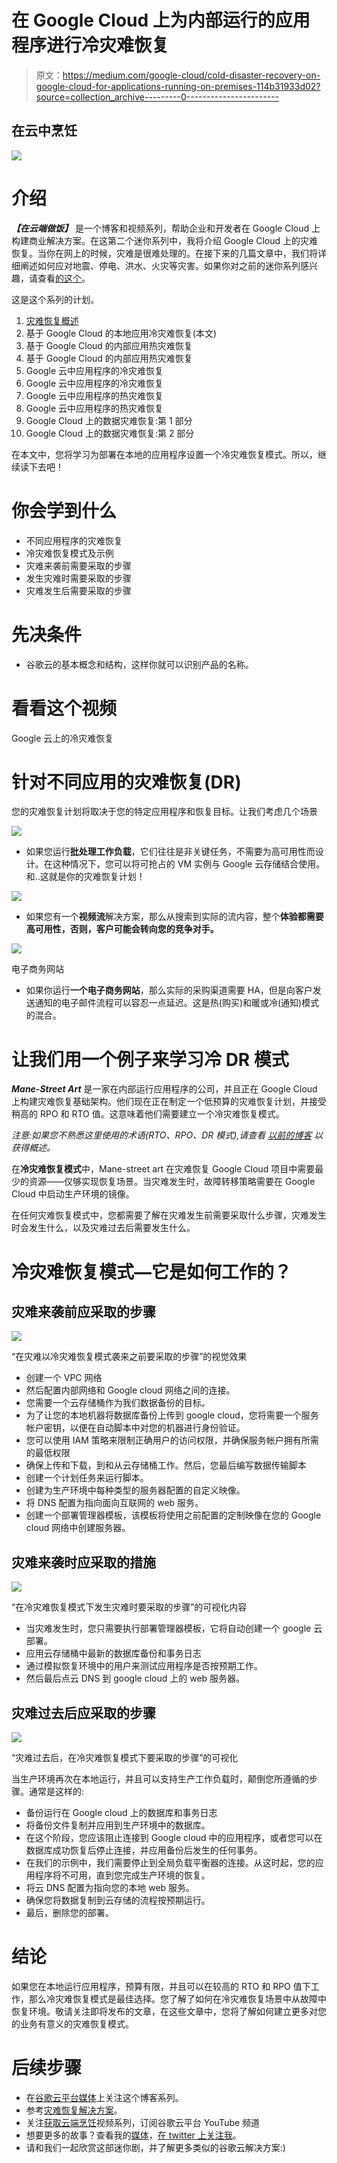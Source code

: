 # 在 Google Cloud 上为内部运行的应用程序进行冷灾难恢复

> 原文：<https://medium.com/google-cloud/cold-disaster-recovery-on-google-cloud-for-applications-running-on-premises-114b31933d02?source=collection_archive---------0----------------------->

## 在云中烹饪

![](img/dfa772838ed14a2206dc51dbc1418dea.png)

# 介绍

***【在云端做饭】*** 是一个博客和视频系列，帮助企业和开发者在 Google Cloud 上构建商业解决方案。在这第二个迷你系列中，我将介绍 Google Cloud 上的灾难恢复。当你在网上的时候，灾难是很难处理的。在接下来的几篇文章中，我们将详细阐述如何应对地震、停电、洪水、火灾等灾害。如果你对之前的迷你系列感兴趣，请查看[的这个](/google-cloud/hosting-web-applications-on-google-cloud-an-overview-46f5605eb3a6)。

这是这个系列的计划。

1.  [灾难恢复概述](/google-cloud/hosting-web-applications-on-google-cloud-an-overview-87d0962931a3)
2.  基于 Google Cloud 的本地应用冷灾难恢复(本文)
3.  基于 Google Cloud 的内部应用热灾难恢复
4.  基于 Google Cloud 的内部应用热灾难恢复
5.  Google 云中应用程序的冷灾难恢复
6.  Google 云中应用程序的冷灾难恢复
7.  Google 云中应用程序的热灾难恢复
8.  Google 云中应用程序的热灾难恢复
9.  Google Cloud 上的数据灾难恢复:第 1 部分
10.  Google Cloud 上的数据灾难恢复:第 2 部分

在本文中，您将学习为部署在本地的应用程序设置一个冷灾难恢复模式。所以，继续读下去吧！

# 你会学到什么

*   不同应用程序的灾难恢复
*   冷灾难恢复模式及示例
*   灾难来袭前需要采取的步骤
*   发生灾难时需要采取的步骤
*   灾难发生后需要采取的步骤

# 先决条件

*   谷歌云的基本概念和结构，这样你就可以识别产品的名称。

# 看看这个视频

Google 云上的冷灾难恢复

# 针对不同应用的灾难恢复(DR)

您的灾难恢复计划将取决于您的特定应用程序和恢复目标。让我们考虑几个场景

![](img/bb9916d0536cd9f77645318202664447.png)

*   如果您运行**批处理工作负载**，它们往往是非关键任务，不需要为高可用性而设计。在这种情况下，您可以将可抢占的 VM 实例与 Google 云存储结合使用。和..这就是你的灾难恢复计划！

![](img/42f4ef05db7c25b9ca7ddc8693b474b3.png)

*   如果您有一个**视频流**解决方案，那么从搜索到实际的流内容，整个**体验都需要高可用性，否则，客户可能会转向您的竞争对手。**

![](img/71cd0fbb6f764daa640b0d68cb18fa9b.png)

电子商务网站

*   如果你运行**一个电子商务网站**，那么实际的采购渠道需要 HA，但是向客户发送通知的电子邮件流程可以容忍一点延迟。这是热(购买)和暖或冷(通知)模式的混合。

# 让我们用一个例子来学习冷 DR 模式

***Mane-Street Art*** 是一家在内部运行应用程序的公司，并且正在 Google Cloud 上构建灾难恢复基础架构。他们现在正在制定一个低预算的灾难恢复计划，并接受稍高的 RPO 和 RTO 值。这意味着他们需要建立一个冷灾难恢复模式。

*注意:如果您不熟悉这里使用的术语(RTO、RPO、DR 模式),请查看* [*以前的博客*](/google-cloud/hosting-web-applications-on-google-cloud-an-overview-87d0962931a3) *以获得概述。*

在**冷灾难恢复模式**中，Mane-street art 在灾难恢复 Google Cloud 项目中需要最少的资源——仅够实现恢复场景。当灾难发生时，故障转移策略需要在 Google Cloud 中启动生产环境的镜像。

在任何灾难恢复模式中，您都需要了解在灾难发生前需要采取什么步骤，灾难发生时会发生什么，以及灾难过去后需要发生什么。

# 冷灾难恢复模式—它是如何工作的？

## 灾难来袭前应采取的步骤

![](img/e595a30f0d92a896fdda4f8673273480.png)

“在灾难以冷灾难恢复模式袭来之前要采取的步骤”的视觉效果

*   创建一个 VPC 网络
*   然后配置内部网络和 Google cloud 网络之间的连接。
*   您需要一个云存储桶作为我们数据备份的目标。
*   为了让您的本地机器将数据库备份上传到 google cloud，您将需要一个服务帐户密钥，以便在自动脚本中对您的机器进行身份验证。
*   您可以使用 IAM 策略来限制正确用户的访问权限，并确保服务帐户拥有所需的最低权限
*   确保上传和下载，到和从云存储桶工作。然后，您最后编写数据传输脚本
*   创建一个计划任务来运行脚本。
*   创建为生产环境中每种类型的服务器配置的自定义映像。
*   将 DNS 配置为指向面向互联网的 web 服务。
*   创建一个部署管理器模板，该模板将使用之前配置的定制映像在您的 Google cloud 网络中创建服务器。

## 灾难来袭时应采取的措施

![](img/302ee0d160dbcc3427b180dea995c006.png)

“在冷灾难恢复模式下发生灾难时要采取的步骤”的可视化内容

*   当灾难发生时，您只需要执行部署管理器模板，它将自动创建一个 google 云部署。
*   应用云存储桶中最新的数据库备份和事务日志
*   通过模拟恢复环境中的用户来测试应用程序是否按预期工作。
*   然后最后点云 DNS 到 google cloud 上的 web 服务器。

## 灾难过去后应采取的步骤

![](img/086ba2d94d30189cd234a3dac0d5f8d0.png)

“灾难过去后，在冷灾难恢复模式下要采取的步骤”的可视化

当生产环境再次在本地运行，并且可以支持生产工作负载时，颠倒您所遵循的步骤。通常是这样的:

*   备份运行在 Google cloud 上的数据库和事务日志
*   将备份文件复制并应用到生产环境中的数据库。
*   在这个阶段，您应该阻止连接到 Google cloud 中的应用程序，或者您可以在数据库成功恢复后停止连接，并应用备份后发生的任何事务。
*   在我们的示例中，我们需要停止到全局负载平衡器的连接。从这时起，您的应用程序将不可用，直到您完成生产环境的恢复。
*   将云 DNS 配置为指向您的本地 web 服务。
*   确保您将数据复制到云存储的流程按预期运行。
*   最后，删除您的部署。

# 结论

如果您在本地运行应用程序，预算有限，并且可以在较高的 RTO 和 RPO 值下工作，那么冷灾难恢复模式是最佳选择。您了解了如何在冷灾难恢复场景中从故障中恢复环境。敬请关注即将发布的文章，在这些文章中，您将了解如何建立更多对您的业务有意义的灾难恢复模式。

# 后续步骤

*   在[谷歌云平台媒体](https://medium.com/google-cloud)上关注这个博客系列。
*   参考[灾难恢复解决方案](https://cloud.google.com/solutions/dr-scenarios-planning-guide)。
*   关注[获取云端烹饪](https://www.youtube.com/watch?v=pxp7uYUjH_M)视频系列，订阅谷歌云平台 YouTube 频道
*   想要更多的故事？查看我的[媒体](/@pvergadia/)，[在 twitter 上关注我](https://twitter.com/pvergadia)。
*   请和我们一起欣赏这部迷你剧，并了解更多类似的谷歌云解决方案:)